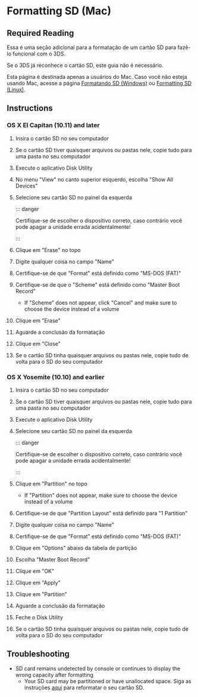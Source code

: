 # Formatting SD (Mac)

## Required Reading

Essa é uma seção adicional para a formatação de um cartão SD para fazê-lo funcional com o 3DS.

Se o 3DS já reconhece o cartão SD, este guia não é necessário.

Esta página é destinada apenas a usuários do Mac. Caso você não esteja usando Mac, acesse a página [Formatando SD (Windows)](formatting-sd-\(windows\)) ou [Formatting SD (Linux)](formatting-sd-\(linux\)).

## Instructions

### OS X El Capitan (10.11) and later

1. Insira o cartão SD no seu computador

2. Se o cartão SD tiver quaisquer arquivos ou pastas nele, copie tudo para uma pasta no seu computador

3. Execute o aplicativo Disk Utility

4. No menu "View" no canto superior esquerdo, escolha "Show All Devices"

5. Selecione seu cartão SD no painel da esquerda

   ::: danger

   Certifique-se de escolher o dispositivo correto, caso contrário você pode apagar a unidade errada acidentalmente!

   :::

6. Clique em "Erase" no topo

7. Digite qualquer coisa no campo "Name"

8. Certifique-se de que "Format" está definido como "MS-DOS (FAT)"

9. Certifique-se de que o "Scheme" está definido como "Master Boot Record"
   - If "Scheme" does not appear, click "Cancel" and make sure to choose the device instead of a volume

10. Clique em "Erase"

11. Aguarde a conclusão da formatação

12. Clique em "Close"

13. Se o cartão SD tinha quaisquer arquivos ou pastas nele, copie tudo de volta para o SD do seu computador

### OS X Yosemite (10.10) and earlier

1. Insira o cartão SD no seu computador

2. Se o cartão SD tiver quaisquer arquivos ou pastas nele, copie tudo para uma pasta no seu computador

3. Execute o aplicativo Disk Utility

4. Selecione seu cartão SD no painel da esquerda

   ::: danger

   Certifique-se de escolher o dispositivo correto, caso contrário você pode apagar a unidade errada acidentalmente!

   :::

5. Clique em "Partition" no topo
   - If "Partition" does not appear, make sure to choose the device instead of a volume

6. Certifique-se de que "Partition Layout" está definido para "1 Partition"

7. Digite qualquer coisa no campo "Name"

8. Certifique-se de que "Format" está definido como "MS-DOS (FAT)"

9. Clique em "Options" abaixo da tabela de partição

10. Escolha "Master Boot Record"

11. Clique em "OK"

12. Clique em "Apply"

13. Clique em "Partition"

14. Aguarde a conclusão da formatação

15. Feche o Disk Utility

16. Se o cartão SD tinha quaisquer arquivos ou pastas nele, copie tudo de volta para o SD do seu computador

## Troubleshooting

- SD card remains undetected by console or continues to display the wrong capacity after formatting
  - Your SD card may be partitioned or have unallocated space. Siga as instruções [aqui](https://wiki.hacks.guide/wiki/SD_Clean/Mac) para reformatar o seu cartão SD.
